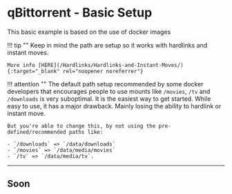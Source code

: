 # qBittorrent - Basic Setup

This basic example is based on the use of docker images

!!! tip ""
    Keep in mind the path are setup so it works with hardlinks and instant moves.

    More info [HERE](/Hardlinks/Hardlinks-and-Instant-Moves/){:target="_blank" rel="noopener noreferrer"}

!!! attention ""
    The default path setup recommended by some docker developers that encourages people to use mounts like `/movies`, `/tv` and `/downloads` is very suboptimal. It is the easiest way to get started. While easy to use, it has a major drawback. Mainly losing the ability to hardlink or instant move.

    But you're able to change this, by not using the pre-defined/recommended paths like:

    - `/downloads` => `/data/downloads`
    - `/movies` => `/data/media/movies`
    - `/tv` => `/data/media/tv`.

------

## Soon
